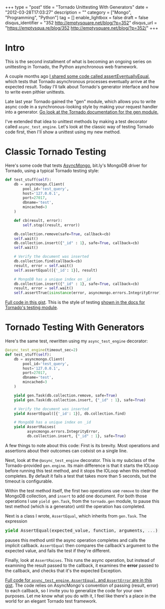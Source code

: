 +++
type = "post"
title = "Tornado Unittesting With Generators"
date = "2012-03-28T17:03:27"
description = ""
category = ["Mongo", "Programming", "Python"]
tag = []
enable_lightbox = false
draft = false
disqus_identifier = "352 http://emptysquare.net/blog/?p=352"
disqus_url = "https://emptysqua.re/blog/352 http://emptysquare.net/blog/?p=352/"
+++

<h1 id="intro">Intro</h1>
<p>This is the second installment of what is becoming an ongoing series on
unittesting in Tornado, the Python asynchronous web framework.</p>
<p>A couple months ago <a href="/tornado-unittesting-eventually-correct/">I shared some code called
assertEventuallyEqual</a>,
which tests that Tornado asynchronous processes eventually arrive at the
expected result. Today I'll talk about Tornado's generator interface and
how to write even pithier unittests.</p>
<p>Late last year Tornado gained the "gen" module, which allows you to
write async code in a synchronous-looking style by making your request
handler into a generator. <a href="http://www.tornadoweb.org/en/latest/gen.html">Go look at the Tornado documentation for the
gen module.</a></p>
<p>I've extended that idea to unittest methods by making a test decorator
called <code>async_test_engine</code>. Let's look at the classic way of testing
Tornado code first, then I'll show a unittest using my new method.</p>
<h1 id="classic-tornado-testing">Classic Tornado Testing</h1>
<p>Here's some code that tests
<a href="https://github.com/bitly/asyncmongo">AsyncMongo</a>, bit.ly's MongoDB
driver for Tornado, using a typical Tornado testing style:</p>

```python
def test_stuff(self):
    db = asyncmongo.Client(
        pool_id='test_query',
        host='127.0.0.1',
        port=27017,
        dbname='test',
        mincached=3
    )

    def cb(result, error):
        self.stop((result, error))

    db.collection.remove(safe=True, callback=cb)
    self.wait()
    db.collection.insert({"_id" : 1}, safe=True, callback=cb)
    self.wait()

    # Verify the document was inserted
    db.collection.find(callback=cb)
    result, error = self.wait()
    self.assertEqual([{'_id': 1}], result)

    # MongoDB has a unique index on _id
    db.collection.insert({"_id" : 1}, safe=True, callback=cb)
    result, error = self.wait()
    self.assertTrue(isinstance(error, asyncmongo.errors.IntegrityError))
```

<a href="https://gist.github.com/2230276">Full code in this gist</a>.&nbsp;This is the
style of testing <a href="http://www.tornadoweb.org/en/latest/testing.html">shown in the docs for Tornado's testing
module</a>.</p>
<h1 id="tornado-testing-with-generators">Tornado Testing With Generators</h1>
<p>Here's the same test, rewritten using my <code>async_test_engine</code> decorator:</p>

```python
@async_test_engine(timeout_sec=2)
def test_stuff(self):
    db = asyncmongo.Client(
        pool_id='test_query',
        host='127.0.0.1',
        port=27017,
        dbname='test',
        mincached=3
    )

    yield gen.Task(db.collection.remove, safe=True)
    yield gen.Task(db.collection.insert, {"_id" : 1}, safe=True)

    # Verify the document was inserted
    yield AssertEqual([{'_id': 1}], db.collection.find)

    # MongoDB has a unique index on _id
    yield AssertRaises(
          asyncmongo.errors.IntegrityError,
          db.collection.insert, {"_id" : 1}, safe=True)
```


<p>A few things to note about this code: First is its brevity. Most
operations and assertions about their outcomes can co&euml;xist on a single
line.</p>
<p>Next, look at the <code>@async_test_engine</code> decorator. This is my subclass of
the Tornado-provided <code>gen.engine</code>. Its main difference is that it starts
the IOLoop before running this test method, and it stops the IOLoop when
this method completes. By default it fails a test that takes more than 5
seconds, but the timeout is configurable.</p>
<p>Within the test method itself, the first two operations use <code>remove</code> to
clear the MongoDB collection, and <code>insert</code> to add one document. For both
those operations I use <code>yield gen.Task</code>, from the <code>tornado.gen</code> module,
to pause this test method (which is a generator) until the operation has
completed.</p>
<p>Next is a class I wrote, <code>AssertEqual</code>, which inherits from <code>gen.Task</code>.
The expression</p>
<div class="codehilite" style="background: #f8f8f8"><pre style="line-height: 125%"><span style="color: #008000; font-weight: bold">yield</span> AssertEqual(expected_value, function, arguments, <span style="color: #666666">...</span>)
</pre></div>


<p>pauses this method until the async operation completes and calls the
implicit callback. <code>AssertEqual</code> then compares the callback's argument
to the expected value, and fails the test if they're different.</p>
<p>Finally, look at <code>AssertRaises</code>. This runs the async operation, but
instead of examining the result passed to the callback, it examines the
<strong>error</strong> passed to the callback, and checks that it's the expected
Exception.</p>
<p><a href="https://gist.github.com/2229985">Full code for <code>async_test_engine</code>, <code>AssertEqual</code>, and <code>AssertError</code> are
in this gist</a>. The code relies on
AsyncMongo's convention of passing (result, error) to each callback, so
I invite you to generalize the code for your own purposes. Let me know
what you do with it, I feel like there's a place in the world for an
elegant Tornado test framework.</p>
